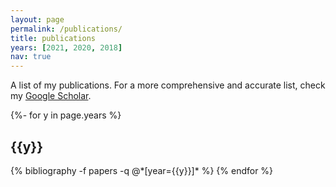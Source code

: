 ```yaml
---
layout: page
permalink: /publications/
title: publications
years: [2021, 2020, 2018]
nav: true
---
```


A list of my publications. For a more comprehensive and accurate list, check my [Google Scholar](https://scholar.google.com/citations?user=GKJnjkgAAAAJ&hl=en).

<!-- _pages/publications.md -->
<div class="publications">

{%- for y in page.years %}
  <h2 class="year">{{y}}</h2>
  {% bibliography -f papers -q @*[year={{y}}]* %}
{% endfor %}

</div>
